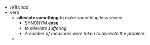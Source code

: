- /əˈliːvieɪt/
- verb
	- **alleviate something** to make something less severe
		- SYNONYM [**ease**](https://www.oxfordlearnersdictionaries.com/definition/english/ease_2)
		- *to alleviate suffering*
		- *A number of measures were taken to alleviate the problem.*
	-